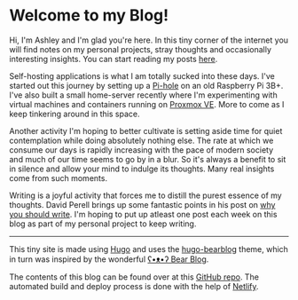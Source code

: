 # Welcome to my Blog!

Hi, I'm Ashley and I'm glad you're here. In this tiny corner of the internet you will find notes on my personal projects, stray thoughts and occasionally interesting insights. You can start reading my posts [here](/blog).

Self-hosting applications is what I am totally sucked into these days. I've started out this journey by setting up a [Pi-hole](setting-up-pi-hole/) on an old Raspberry Pi 3B+. I've also built a small home-server recently where I'm experimenting with virtual machines and containers running on [Proxmox VE](https://www.proxmox.com/en/proxmox-ve). More to come as I keep tinkering around in this space. 

Another activity I'm hoping to better cultivate is setting aside time for quiet contemplation while doing absolutely nothing else. The rate at which we consume our days is rapidly increasing with the pace of modern society and much of our time seems to go by in a blur. So it's always a benefit to sit in silence and allow your mind to indulge its thoughts. Many real insights come from such moments.

Writing is a joyful activity that forces me to distill the purest essence of my thoughts. David Perell brings up some fantastic points in his post on [why you should write](https://perell.com/essay/why-you-should-write/). I'm hoping to put up atleast one post each week on this blog as part of my personal project to keep writing. 

---

This tiny site is made using [Hugo](https://gohugo.io/) and uses the [hugo-bearblog](https://github.com/janraasch/hugo-bearblog/) theme, which in turn was inspired by the wonderful [ʕ•ᴥ•ʔ Bear Blog](https://bearblog.dev/).

The contents of this blog can be found over at this [GitHub repo](https://github.com/shadezer0/TinkerMachine). The automated build and deploy process is done with the help of [Netlify](https://www.netlify.com/). 
